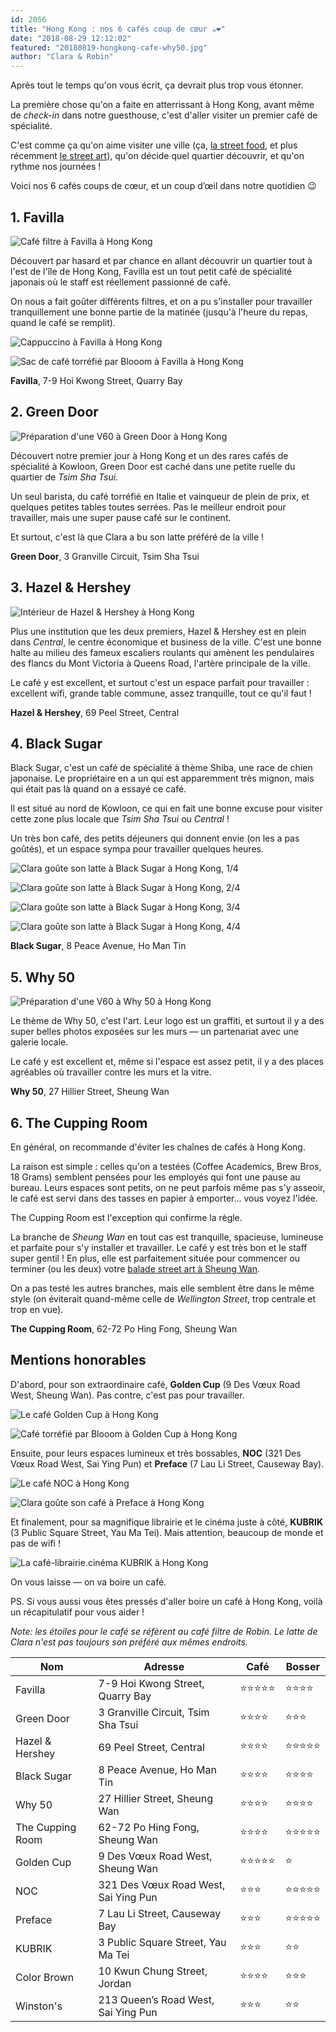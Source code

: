 ```yaml
---
id: 2056
title: "Hong Kong : nos 6 cafés coup de cœur ☕❤"
date: "2018-08-29 12:12:02"
featured: "20180819-hongkong-cafe-why50.jpg"
author: "Clara & Robin"
---
```


Après tout le temps qu'on vous écrit, ça devrait plus trop vous étonner.

La première chose qu'on a faite en atterrissant à Hong Kong, avant même de
_check-in_ dans notre guesthouse, c'est d'aller visiter un premier café de
spécialité.

C'est comme ça qu'on aime visiter une ville (ça,
[la street food](https://eaudepoisson.com/2017/11/08/vous-avez-dit-street-food/),
et plus récemment
[le street art](https://eaudepoisson.com/2018/08/22/au-detour-dune-ruelle-street-art-a-hong-kong/)),
qu'on décide quel quartier découvrir, et qu'on rythme nos journées !

Voici nos 6 cafés coups de cœur, et un coup d’œil dans notre quotidien 😉

## 1. Favilla

![Café filtre à Favilla à Hong Kong](20180822-hongkong-cafe-favilla-1.jpg)

Découvert par hasard et par chance en allant découvrir un quartier tout à l'est
de l'île de Hong Kong, Favilla est un tout petit café de spécialité japonais où
le staff est réellement passionné de café.

On nous a fait goûter différents filtres, et on a pu s'installer pour travailler
tranquillement une bonne partie de la matinée (jusqu'à l'heure du repas, quand
le café se remplit).

![Cappuccino à Favilla à Hong Kong](20180822-hongkong-cafe-favilla-2.jpg)

![Sac de café torréfié par Blooom à Favilla à Hong Kong](20180822-hongkong-cafe-favilla-3.jpg "Un des meilleurs cafés que Robin a bu à Honk Kong ! Des grains colombiens torréfiés par Blooom à Macao (où on leur a rendu visite)")

**Favilla**, 7-9 Hoi Kwong Street, Quarry Bay

## 2. Green Door

![Préparation d'une V60 à Green Door à Hong Kong](20180816-hongkong-cafe-greendoor.jpg)

Découvert notre premier jour à Hong Kong et un des rares cafés de spécialité à
Kowloon, Green Door est caché dans une petite ruelle du quartier de _Tsim Sha
Tsui_.

Un seul barista, du café torréfié en Italie et vainqueur de plein de prix, et
quelques petites tables toutes serrées. Pas le meilleur endroit pour travailler,
mais une super pause café sur le continent.

Et surtout, c'est là que Clara a bu son latte préféré de la ville !

**Green Door**, 3 Granville Circuit, Tsim Sha Tsui

## 3. Hazel & Hershey

![Intérieur de Hazel & Hershey à Hong Kong](20180817-hongkong-cafe-hazelandhershey.jpg)

Plus une institution que les deux premiers, Hazel & Hershey est en plein dans
_Central_, le centre économique et business de la ville. C'est une bonne halte
au milieu des fameux escaliers roulants qui amènent les pendulaires des flancs
du Mont Victoria à Queens Road, l'artère principale de la ville.

Le café y est excellent, et surtout c'est un espace parfait pour travailler :
excellent wifi, grande table commune, assez tranquille, tout ce qu'il faut !

**Hazel & Hershey**, 69 Peel Street, Central

## 4. Black Sugar

Black Sugar, c'est un café de spécialité à thème Shiba, une race de chien
japonaise. Le propriétaire en a un qui est apparemment très mignon, mais qui
était pas là quand on a essayé ce café.

Il est situé au nord de Kowloon, ce qui en fait une bonne excuse pour visiter
cette zone plus locale que _Tsim Sha Tsui_ ou _Central_ !

Un très bon café, des petits déjeuners qui donnent envie (on les a pas goûtés),
et un espace sympa pour travailler quelques heures.

![Clara goûte son latte à Black Sugar à Hong Kong, 1/4](20180818-hongkong-cafe-blacksugar-1.jpg)

![Clara goûte son latte à Black Sugar à Hong Kong, 2/4](20180818-hongkong-cafe-blacksugar-2.jpg)

![Clara goûte son latte à Black Sugar à Hong Kong, 3/4](20180818-hongkong-cafe-blacksugar-3.jpg)

![Clara goûte son latte à Black Sugar à Hong Kong, 4/4](20180818-hongkong-cafe-blacksugar-4.jpg "Clara goûte son latte à Black Sugar")

**Black Sugar**, 8 Peace Avenue, Ho Man Tin

## 5. Why 50

![Préparation d'une V60 à Why 50 à Hong Kong](20180819-hongkong-cafe-why50.jpg)

Le thème de Why 50, c'est l'art. Leur logo est un graffiti, et surtout il y a
des super belles photos exposées sur les murs — un partenariat avec une galerie
locale.

Le café y est excellent et, même si l'espace est assez petit, il y a des places
agréables où travailler contre les murs et la vitre.

**Why 50**, 27 Hillier Street, Sheung Wan

## 6. The Cupping Room

En général, on recommande d'éviter les chaînes de cafés à Hong Kong.

La raison est simple : celles qu'on a testées (Coffee Academics, Brew Bros, 18
Grams) semblent pensées pour les employés qui font une pause au bureau. Leurs
espaces sont petits, on ne peut parfois même pas s'y asseoir, le café est servi
dans des tasses en papier à emporter... vous voyez l'idée.

The Cupping Room est l'exception qui confirme la règle.

La branche de _Sheung Wan_ en tout cas est tranquille, spacieuse, lumineuse et
parfaite pour s'y installer et travailler. Le café y est très bon et le staff
super gentil ! En plus, elle est parfaitement située pour commencer ou terminer
(ou les deux) votre
[balade street art à Sheung Wan](https://eaudepoisson.com/2018/08/22/au-detour-dune-ruelle-street-art-a-hong-kong/).

On a pas testé les autres branches, mais elle semblent être dans le même style
(on éviterait quand-même celle de _Wellington Street_, trop centrale et trop en
vue).

**The Cupping Room**, 62-72 Po Hing Fong, Sheung Wan

## Mentions honorables

D'abord, pour son extraordinaire café, **Golden Cup** (9 Des Vœux Road West,
Sheung Wan). Pas contre, c'est pas pour travailler.

![Le café Golden Cup à Hong Kong](20180822-hongkong-cafe-goldencup-1.jpg)

![Café torréfié par Blooom à Golden Cup à Hong Kong](20180822-hongkong-cafe-goldencup-2.jpg)

Ensuite, pour leurs espaces lumineux et très bossables, **NOC** (321 Des Vœux
Road West, Sai Ying Pun) et **Preface** (7 Lau Li Street, Causeway Bay).

![Le café NOC à Hong Kong](20180822-hongkong-cafe-noc.jpg "L'espace de NOC")

![Clara goûte son café à Preface à Hong Kong](20180820-hongkong-cafe-preface-2.jpg "Clara qui goûte son latte à Preface")

Et finalement, pour sa magnifique librairie et le cinéma juste à côté,
**KUBRIK** (3 Public Square Street, Yau Ma Tei). Mais attention, beaucoup de
monde et pas de wifi !

![La café-librairie.cinéma KUBRIK à Hong Kong](20180818-hongkong-cafe-kubrik.jpg)

On vous laisse — on va boire un café.

PS. Si vous aussi vous êtes pressés d'aller boire un café à Hong Kong, voilà un
récapitulatif pour vous aider !

_Note: les étoiles pour le café se réfèrent au café filtre de Robin. Le latte de
Clara n'est pas toujours son préféré aux mêmes endroits._

| Nom              | Adresse                              | Café       | Bosser     |
| ---------------- | ------------------------------------ | ---------- | ---------- |
| Favilla          | 7-9 Hoi Kwong Street, Quarry Bay     | ⭐⭐⭐⭐⭐ | ⭐⭐⭐⭐   |
| Green Door       | 3 Granville Circuit, Tsim Sha Tsui   | ⭐⭐⭐⭐   | ⭐⭐⭐     |
| Hazel & Hershey  | 69 Peel Street, Central              | ⭐⭐⭐⭐   | ⭐⭐⭐⭐⭐ |
| Black Sugar      | 8 Peace Avenue, Ho Man Tin           | ⭐⭐⭐⭐   | ⭐⭐⭐⭐   |
| Why 50           | 27 Hillier Street, Sheung Wan        | ⭐⭐⭐⭐   | ⭐⭐⭐⭐   |
| The Cupping Room | 62-72 Po Hing Fong, Sheung Wan       | ⭐⭐⭐⭐   | ⭐⭐⭐⭐⭐ |
| Golden Cup       | 9 Des Vœux Road West, Sheung Wan     | ⭐⭐⭐⭐⭐ | ⭐         |
| NOC              | 321 Des Vœux Road West, Sai Ying Pun | ⭐⭐⭐     | ⭐⭐⭐⭐⭐ |
| Preface          | 7 Lau Li Street, Causeway Bay        | ⭐⭐⭐     | ⭐⭐⭐⭐⭐ |
| KUBRIK           | 3 Public Square Street, Yau Ma Tei   | ⭐⭐⭐     | ⭐⭐       |
| Color Brown      | 10 Kwun Chung Street, Jordan         | ⭐⭐⭐⭐   | ⭐⭐⭐     |
| Winston's        | 213 Queen’s Road West, Sai Ying Pun  | ⭐⭐⭐     | ⭐⭐       |
